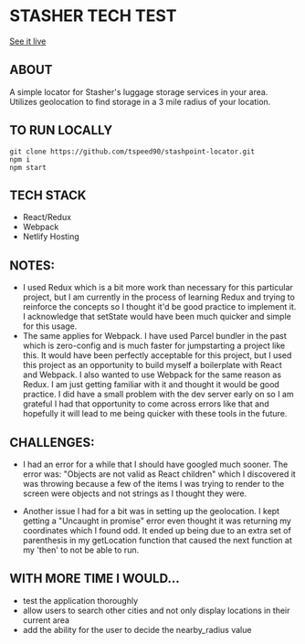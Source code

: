 # STASHER TECH TEST

[See it live](https://stashpoint-locator.netlify.com/)

## ABOUT

A simple locator for Stasher's luggage storage services in your area. Utilizes geolocation to find storage in a 3 mile radius of your location.

## TO RUN LOCALLY

```
git clone https://github.com/tspeed90/stashpoint-locator.git
npm i
npm start
```

## TECH STACK

- React/Redux
- Webpack
- Netlify Hosting

## NOTES:

- I used Redux which is a bit more work than necessary for this particular project, but I am currently in the process of learning Redux and trying to reinforce the concepts so I thought it'd be good practice to implement it. I acknowledge that setState would have been much quicker and simple for this usage.
- The same applies for Webpack. I have used Parcel bundler in the past which is zero-config and is much faster for jumpstarting a project like this. It would have been perfectly acceptable for this project, but I used this project as an opportunity to build myself a boilerplate with React and Webpack. I also wanted to use Webpack for the same reason as Redux. I am just getting familiar with it and thought it would be good practice. I did have a small problem with the dev server early on so I am grateful I had that opportunity to come across errors like that and hopefully it will lead to me being quicker with these tools in the future.

## CHALLENGES:

- I had an error for a while that I should have googled much sooner. The error was: "Objects are not valid as React children" which I discovered it was throwing because a few of the items I was trying to render to the screen were objects and not strings as I thought they were.

- Another issue I had for a bit was in setting up the geolocation. I kept getting a "Uncaught in promise" error even thought it was returning my coordinates which I found odd. It ended up being due to an extra set of parenthesis in my getLocation function that caused the next function at my 'then' to not be able to run.

## WITH MORE TIME I WOULD...

- test the application thoroughly
- allow users to search other cities and not only display locations in their current area
- add the ability for the user to decide the nearby_radius value
